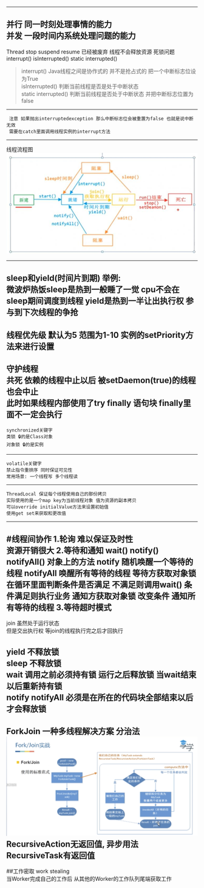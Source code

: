 ***
并行 同一时刻处理事情的能力  
并发 一段时间内系统处理问题的能力  
---
Thread stop suspend resume  已经被废弃 线程不会释放资源 死锁问题  
interrupt() isInterrupted() static interrupted()  
>interrupt() Java线程之间是协作式的 并不是抢占式的 把一个中断标志位设为True  
>isInterrupted() 判断当前线程是否是处于中断状态  
>static interrupted() 判断当前线程是否处于中断状态 并把中断标志位置为false  
---
     注意 如果抛出interruptedexception 那么中断标志位会被重置为false 也就是说中断无效  
     需要在catch里面调用线程实例的interrupt方法
---
线程流程图
![线程流程图][1]
***
sleep和yield(时间片到期) 举例:  
微波炉热饭sleep是热到一般睡了一觉 cpu不会在sleep期间调度到线程
yield是热到一半让出执行权 参与到下次线程的争抢  
---
线程优先级 默认为5 范围为1-10 实例的setPriority方法来进行设置
---
守护线程  
共死 依赖的线程中止以后 被setDaemon(true)的线程也会中止  
此时如果线程内部使用了try finally 语句块 finally里面不一定会执行  
---
    synchronized关键字
    类锁 🔒的是Class对象
    对象锁 🔒的是实例  
---
    volatile关键字 
    禁止指令重排序 同时保证可见性  
    常用场景: 一个线程写 多个线程读  
---
    ThreadLocal 保证每个线程使用自己的那份拷贝 
    实际使用的是一个map key为当前线程对象 值为资源的副本拷贝 
    可以override initialValue方法来设置初始值
    使用get set来获取和更改值
---
#线程间协作
    1.轮询
    难以保证及时性  
    资源开销很大
    2.等待和通知
    wait() notify() notifyAll() 对象上的方法
    notify 随机唤醒一个等待的线程
    notifyAll 唤醒所有等待的线程
    等待方获取对象锁 在循环里面判断条件是否满足 不满足则调用wait() 条件满足则执行业务
    通知方获取对象锁 改变条件 通知所有等待的线程
    3.等待超时模式
---
join 虽然处于运行状态  
但是交出执行权 等join的线程执行完之后才回执行

yield 不释放锁  
sleep 不释放锁  
wait 调用之前必须持有锁 运行之后释放锁 当wait结束以后重新持有锁  
notify notifyAll 必须是在所在的代码块全部结束以后才会释放锁
---
ForkJoin 一种多线程解决方案  分治法  
![ForkJoin][2]
RecursiveAction无返回值, 异步用法    
RecursiveTask有返回值   
---
##工作密取
work stealing  
当Worker完成自己的工作后 从其他的Worker的工作队列尾端获取工作




[1]:../images/线程流程图.jpg
[2]:../images/ForkJoin.png